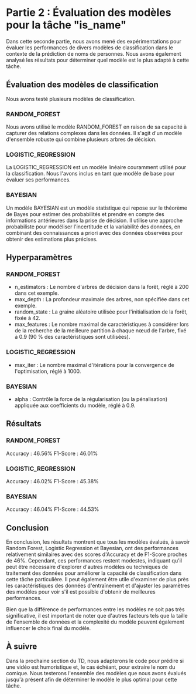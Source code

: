 # Partie 2 : Évaluation des modèles pour la tâche "is_name"

Dans cette seconde partie, nous avons mené des expérimentations pour évaluer les performances de divers modèles de classification dans le contexte de la prédiction de noms de personnes. Nous avons également analysé les résultats pour déterminer quel modèle est le plus adapté à cette tâche.

## Évaluation des modèles de classification
Nous avons testé plusieurs modèles de classification.

### RANDOM_FOREST
Nous avons utilisé le modèle RANDOM_FOREST en raison de sa capacité à capturer des relations complexes dans les données. Il s'agit d'un modèle d'ensemble robuste qui combine plusieurs arbres de décision.

### LOGISTIC_REGRESSION
La LOGISTIC_REGRESSION est un modèle linéaire couramment utilisé pour la classification. Nous l'avons inclus en tant que modèle de base pour évaluer ses performances.

### BAYESIAN
Un modèle BAYESIAN est un modèle statistique qui repose sur le théorème de Bayes pour estimer des probabilités et prendre en compte des informations antérieures dans la prise de décision. Il utilise une approche probabiliste pour modéliser l'incertitude et la variabilité des données, en combinant des connaissances a priori avec des données observées pour obtenir des estimations plus précises.

## Hyperparamètres
### RANDOM_FOREST
- n_estimators : Le nombre d'arbres de décision dans la forêt, réglé à 200 dans cet exemple.
- max_depth : La profondeur maximale des arbres, non spécifiée dans cet exemple.
- random_state : La graine aléatoire utilisée pour l'initialisation de la forêt, fixée à 42.
- max_features : Le nombre maximal de caractéristiques à considérer lors de la recherche de la meilleure partition à chaque nœud de l'arbre, fixé à 0.9 (90 % des caractéristiques sont utilisées).

### LOGISTIC_REGRESSION
- max_iter : Le nombre maximal d'itérations pour la convergence de l'optimisation, réglé à 1000.

### BAYESIAN
- alpha : Contrôle la force de la régularisation (ou la pénalisation) appliquée aux coefficients du modèle, réglé à 0.9.

## Résultats
### RANDOM_FOREST
Accuracy : 46.56%
F1-Score : 46.01%

### LOGISTIC_REGRESSION
Accuracy : 46.02%
F1-Score : 45.38%

### BAYESIAN
Accuracy : 46.04%
F1-Score : 44.53%

## Conclusion
En conclusion, les résultats montrent que tous les modèles évalués, à savoir Random Forest, Logistic Regression et Bayesian, ont des performances relativement similaires avec des scores d'Accuracy et de F1-Score proches de 46%. Cependant, ces performances restent modestes, indiquant qu'il peut être nécessaire d'explorer d'autres modèles ou techniques de traitement des données pour améliorer la capacité de classification dans cette tâche particulière. Il peut également être utile d'examiner de plus près les caractéristiques des données d'entraînement et d'ajuster les paramètres des modèles pour voir s'il est possible d'obtenir de meilleures performances.

Bien que la différence de performances entre les modèles ne soit pas très significative, il est important de noter que d'autres facteurs tels que la taille de l'ensemble de données et la complexité du modèle peuvent également influencer le choix final du modèle.

## À suivre
Dans la prochaine section du TD, nous adapterons le code pour prédire si une vidéo est humoristique et, le cas échéant, pour extraire le nom du comique. Nous testerons l'ensemble des modèles que nous avons évalués jusqu'à présent afin de déterminer le modèle le plus optimal pour cette tâche.
